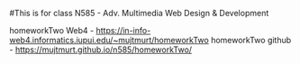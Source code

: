 #This is for class N585 - Adv. Multimedia Web Design & Development

homeworkTwo Web4 - https://in-info-web4.informatics.iupui.edu/~mujtmurt/homeworkTwo
homeworkTwo github - https://mujtmurt.github.io/n585/homeworkTwo/
